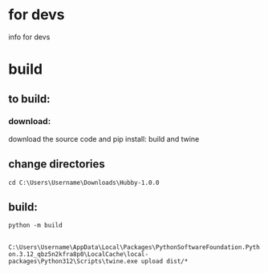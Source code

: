 # for devs
info for devs
# build
## to build:
### download:
download the source code and pip install: build and twine
## change directories
`cd C:\Users\Username\Downloads\Hubby-1.0.0`
## build:
`python -m build`
##
`C:\Users\Username\AppData\Local\Packages\PythonSoftwareFoundation.Python.3.12_qbz5n2kfra8p0\LocalCache\local-packages\Python312\Scripts\twine.exe upload dist/*`
